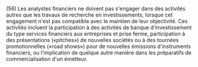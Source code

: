 (56) Les analystes financiers ne doivent pas s'engager dans des activités autres que les travaux de recherche en investissements, lorsque cet engagement n'est pas compatible avec le maintien de leur objectivité. Ces activités incluent la participation à des activités de banque d'investissement du type services financiers aux entreprises et prise ferme, participation à des présentations («pitches») de nouvelles sociétés ou à des tournées promotionnelles («road shows») pour de nouvelles émissions d'instruments financiers, ou l'implication de quelque autre manière dans les préparatifs de commercialisation d'un émetteur.
